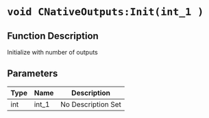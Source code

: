 # `void CNativeOutputs:Init(int_1 )`
## Function Description
Initialize with number of outputs
## Parameters
Type|Name|Description
--|--|--
int|int_1|No Description Set
